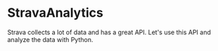 # StravaAnalytics
Strava collects a lot of data and has a great API. Let's use this API and analyze the data with Python. 
